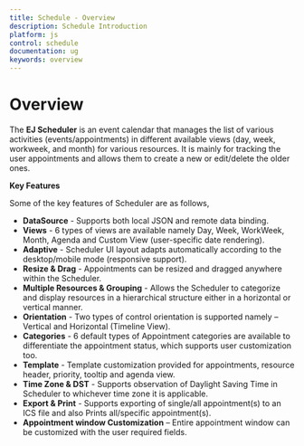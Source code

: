 ```yaml
---
title: Schedule - Overview
description: Schedule Introduction
platform: js
control: schedule
documentation: ug
keywords: overview 
---
```

# Overview

The **EJ Scheduler** is an event calendar that manages the list of various activities (events/appointments) in different available views (day, week, workweek, and month) for various resources. It is mainly for tracking the user appointments and allows them to create a new or edit/delete the older ones. 

**Key Features**

Some of the key features of Scheduler are as follows, 

* **DataSource** - Supports both local JSON and remote data binding.
* **Views** - 6 types of views are available namely Day, Week, WorkWeek, Month, Agenda and Custom View (user-specific date rendering).
* **Adaptive** - Scheduler UI layout adapts automatically according to the desktop/mobile mode (responsive support).
* **Resize & Drag** - Appointments can be resized and dragged anywhere within the Scheduler.
* **Multiple Resources & Grouping** - Allows the Scheduler to categorize and display resources in a hierarchical structure either in a horizontal or vertical manner.
* **Orientation** - Two types of control orientation is supported namely – Vertical and Horizontal (Timeline View).
* **Categories** - 6 default types of Appointment categories are available to differentiate the appointment status, which supports user customization too.
* **Template** - Template customization provided for appointments, resource header, priority, tooltip and agenda view.
* **Time Zone & DST** - Supports observation of Daylight Saving Time in Scheduler to whichever time zone it is applicable.
* **Export & Print** - Supports exporting of single/all appointment(s) to an ICS file and also Prints all/specific appointment(s).
* **Appointment window Customization** – Entire appointment window can be customized with the user required fields.
